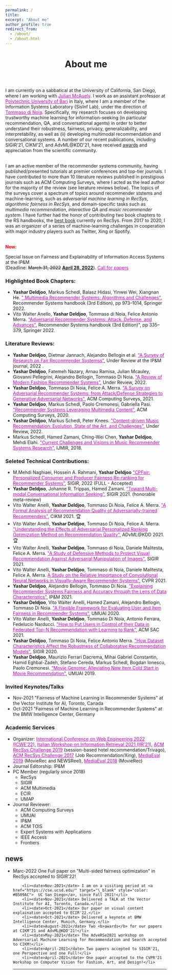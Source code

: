 ```yaml
---
permalink: /
title:
excerpt: "About me"
author_profile: true
redirect_from:
  - /about/
  - /about.html
---
```


<header class="post-header">
<h1 class="post-title">About me</h1>
</header>

<p> I am currently on a sabbatical at the University of California, San Diego, where I am working with <a href="https://cseweb.ucsd.edu/~jmcauley/" target="\_blank" style="color: #B509AC">  Julian McAuely</a>. I work as an assistant professor at <a href="http://www.en.poliba.it/" target="\_blank" style="color: #B509AC">Polytechnic University of Bari</a> in Italy, where I am a member of the Information Systems Laboratory (SisInf Lab), under the direction of <a href="http://sisinflab.poliba.it/dinoia/" target="\_blank" style="color: #B509AC">Tommaso di Noia</a>. Specifically, my research focuses on developing trustworthy machine learning for information-seeking (in particular recommendation, QA, and conversational agents) in order to better understand their robustness, fairness, privacy, generalizability, and interpretability, as well as (ii) developing multimodal recommendation and conversational systems. A number of our recent publications, including SIGIR'21, CIKM'21, and AdvML@KDD'21, have received <u>awards</u> and appreciation from the scientific community. <br> <br> 
 
  I am an active member of the recommender systems community, having published/presented tutorials at premier conferences and top-tier journals. I have contributed to more than 10 literature reviews published in prestigious journals such as ACM Computing Surveys, where I acted as the lead author for the majority of the review (see lierature reviews below). The topics of the surveys cover a spectrum of topics around recommender ststems and machine-learning, such as <i>adversarial machine learning in RecSys</i>, <i>algorithmic fairness in RecSys</i>, and domain-specific tasks such as <i>multimedia recommendation</i>, <i>interactive QA</i> and <i>music recommender system</i>. I have further had the honor of contributing two book chapters to the RS handbooks, the <u>best book</u> currently on RecSys. From 2017 to 2020, I was an organizer of a series of machine-learning challenges in cooperation with 
major industry players such as Twitter, Xing or Spotify. <br> 
<br> 
</p>


<p style="color:red;"><b> New:</b></p> Special Issue on Fairness and Explainability of Information Access Systems at the IP&M <br> (Deadline: <del>March 31, 2022</del> <ins><b>April 28, 2022</b></ins>). <a href="https://www.journals.elsevier.com/information-processing-and-management/call-for-papers/special-issue-on-fair-and-explainable-information-access-systems-for-social-good" target="\_blank" style="color: #B509AC">Call for papers</a>



<h3> Highlighted Book Chapters:</h3>
<ul>
<li> <b>Yashar Deldjoo</b>, Markus Schedl, Balasz Hidasi, Yinwei Wei, Xiangnan He. <a href="https://link.springer.com/chapter/10.1007/978-1-0716-2197-4_25" style="color: #B509AC">" Multimedia Recommender Systems: Algorithms and Challenges"</a>, Recommender Systems handbook (3rd Edition), pp 973–1014, Springer 2022. </li>
<li> Vito Walter Anello, <b>Yashar Deldjoo</b>, Tommaso di Noia, Felice Antonio Merra. <a href="https://link.springer.com/chapter/10.1007/978-1-0716-2197-4_9" style="color: #B509AC">"Adversarial Recommender Systems: Attack, Defense, and Advances"</a>, Recommender Systems handbook (3rd Edition)", pp 335–379, Springer 2022. </li> 
</ul>

<h3> Literature Reviews:</h3>
<ul>
  <li> <b>Yashar Deldjoo</b>, Dietmar Jannach,  Alejandro Bellogin et al. <a href="https://arxiv.org/pdf/2205.11127.pdf" style="color: #B509AC">"A Survey of Research on Fair Recommender Systemss"</a>, Under Review at the IP&M journal, 2022 .</li>
   <li> <b>Yashar Deldjoo</b>, Fatemeh Nazary, Arnau Ramisa, Julian Mcauley, Giovanni Pellegrini, Alejandro Bellogin, Tommaso Di Noia. <a href="https://arxiv.org/pdf/2202.02757.pdf" style="color: #B509AC">"A Review of Modern Fashion Recommender Systems"</a>, Under Review, 2022. </li>    
  <li> <b>Yashar Deldjoo</b>, Tommaso Di Noia, Felice A. Merra. <a href="https://dl.acm.org/doi/10.1145/3439729" style="color: #B509AC">"A Survey on Adversarial Recommender Systems: from Attack/Defense Strategies to Generative Adversarial Networks"</a>, ACM Computing Surveys, 2021.</li>
  <li> <b>Yashar Deldjoo</b>, Markus Schedl, Paolo Cremonesi, Gabriella Pasi. <a href="https://dl.acm.org/doi/10.1145/3407190" style="color: #B509AC">"Recommender Systems Leveraging Multimedia Content"</a>, ACM Computing Surveys, 2020. </li>
     <li>  <b>Yashar Deldjoo</b>, Markus Schedl, Peter Knees. <a href="https://arxiv.org/pdf/2107.11803.pdf" style="color: #B509AC">"Content-driven Music Recommendation: Evolution, State of the Art, and Challenges"</a>, Under Review, 2022. </li>
  <li> Markus Schedl, Hamed Zamani, Ching-Wei Chen, <b>Yashar Deldjoo</b>, Mehdi Elahi. <a href="https://link.springer.com/article/10.1007/s13735-018-0154-2" style="color: #B509AC">"Current Challenges and Visions in Music Recommender Systems Research"</a>, IJMIR, 2018. </li>
</ul>

<h3> Seleted Technical Contributions:</h3>


<ul>
    <li> M.Mehdi Naghiaei, Hossein A. Rahmani, <b>Yashar Deldjoo</b> <a href="https://arxiv.org/pdf/2204.08085.pdf" style="color: #B509AC">"CPFair: Personalized Consumer and Producer Fairness Re-ranking for Recommender Systems"</a>, SIGIR, 2022 (FULL - Accepted) </li>
   <li> <b>Yashar Deldjoo</b>, Johanne R. Trippas, Hamed Zamani. <a href="https://yasdel.github.io/files/SIGIR_2021__Multi_Modal_Conversational_Information_Seeking.pdf" style="color: #B509AC">"Toward Multi-modal Conversational Information Seeking"</a>, SIGIR 2021. (honorable meta-review)</li>
   <li>  Vito Walter Anelli,  <b>Yashar Deldjoo</b>, Tommaso Di Noia, Felice A. Merra. <a href="https://dl.acm.org/doi/abs/10.1145/3459637.3482046" style="color: #B509AC">"A Formal Analysis of Recommendation Quality of Adversarially-trained Recommenders"</a>, CIKM 2021. 🏆</li>
   <li>  Vito Walter Anelli,  <b>Yashar Deldjoo</b>, Tommaso Di Noia, Felice A. Merra. <a href="https://arxiv.org/abs/2107.13876" style="color: #B509AC">"Understanding the Effects of Adversarial Personalized Ranking Optimization Method on Recommendation Quality"</a>, ADvML@KDD 2021. 🏆</li>
  <li>  Vito Walter Anelli, <b>Yashar Deldjoo</b>, Tommaso di Noia, Daniele Malitesta, Felice A. Merra. <a href="https://yasdel.github.io/files/SIGIR2021b.pdf" style="color: #B509AC">"A Study of Defensive Methods to Protect Visual Recommendation Against Adversarial Manipulation of Images"</a>, SIGIR 2021. </li>
  <li>  Vito Walter Anelli, <b>Yashar Deldjoo</b>, Tommaso di Noia, Daniele Malitesta, Felice A. Merra. <a href="https://openaccess.thecvf.com/content/CVPR2021W/CVFAD/html/Deldjoo_A_Study_on_the_Relative_Importance_of_Convolutional_Neural_Networks_CVPRW_2021_paper.html" style="color: #B509AC">A Study on the Relative Importance of Convolutional Neural Networks in Visually-Aware Recommender Systems"</a>, CVPR 2021. </li>
   <li>  <b>Yashar Deldjoo</b>, Alejandro Bellogin, Tommaso Di Noia. <a href="https://www.sciencedirect.com/science/article/pii/S0306457321001503" style="color: #B509AC">"Explaining Recommender Systems Fairness and Accuracy through the Lens of Data Characteristics"</a>, IP&M 2021. </li>
   <li>  <b>Yashar Deldjoo</b>, Vito Walter Anelli, Hamed Zamani, Alejandro Bellogin, Tommaso Di Noia. <a href="https://yasdel.github.io/files/UMUAI2020_FatRec__Deldjoo.pdf" style="color: #B509AC">"A Flexible Framework for Evaluating User and Item Fairness in Recommender Systems"</a>, UMUAI 2020. </li>
  <li>  Vito Walter Anelli, <b>Yashar Deldjoo</b>, Tommaso Di Noia, Antonio Ferrara, Fedelucio Narducci. <a href="https://yasdel.github.io/files/SAC2021_RecSys.pdf" style="color: #B509AC">"How to Put Users in Control of their Data in Federated Top-N Recommendation with Learning to Rank"</a>, ACM SAC 2021.  </li>
   <li>  <b>Yashar Deldjoo</b>, Tommaso Di Noia, Felice Antonio Merra. <a href="https://doi.org/10.1145/3397271.3401046" style="color: #B509AC">"How Dataset Characteristics Affect the Robustness of Collaborative Recommendation Models"</a>, SIGIR 2020.  </li>
   <li>  <b>Yashar Deldjoo</b>, Maurizio Ferrari Dacrema, Mihai Gabriel Constantin, Hamid Eghbal-Zadeh, Stefano Cereda, Markus Schedl, Bogdan Ionescu, Paolo Cremonesi. <a href="https://doi.org/10.1007/s11257-019-09221-y" style="color: #B509AC">"Movie Genome: Alleviating New Item Cold Start in Movie Recommendation"</a>, UMUAI 2019.  </li>
</ul>

<h3>Invited Keynotes/Talks</h3>
<ul>
     <li><date>Nov-2021</date> "Fairness of Machine Learning in Recommender Systems" at the Vector Institute for AI, Toronto, Canada</li>
     <li><date>Oct-2021</date> "Fairness of Machine Learning in Recommender Systems" at the BMW Intelligence Center, Germany</li>
</ul>
<h3>Academic Services</h3>

<ul>
  <li> Organizer:  <a href="https://icwe2022.webengineering.org/organizing-committee/" style="color: #B509AC">International Conference on Web Engineering 2022 (ICWE'22)</a>, <a href="https://sisinflab.github.io/iir2021/organization/" style="color: #B509AC"> Italian Workshop on Information Retrieval 2021 (IIR'21)</a>, <a href="https://recsys.acm.org/recsys19/" style="color: #B509AC">ACM RecSys Challenge 2019</a> (session-based hotel recommendation/Trivago), <a href="https://recsys.acm.org/recsys17/challenge/" style="color: #B509AC">ACM RecSys Challenge 2017</a> (Job Recommendation/Xing), <a href="http://www.multimediaeval.org/mediaeval2019/mmrecsys/" style="color: #B509AC">MediaEval 2019</a> (MovieRec and NEWSReel), <a href="http://www.multimediaeval.org/mediaeval2018/content4recsys/index.html" style="color: #B509AC">MediaEval 2018</a> (MovieRec)</li>
  <li> Journal Editorship: IP&M </li>
  <li> PC Member (regularly since 2018) 
  <ul> <li> RecSys </li>
       <li> SIGIR </li>
       <li> ACM Multimedia </li>
       <li> ECIR </li>
       <li> UMAP </li>
   </ul>
   </li>
    <li> Journal Reviewer:
  <ul> <li> ACM Computing Surveys </li>
       <li> UMUAI </li>
       <li> IP&M </li>
       <li> ACM TOIS </li>
       <li> Expert Systems with Applications </li>
       <li>  IEEE Access </li>
       <li> Frontiers </li>
   </ul>
   </li>
</ul>



<div class="news">
<h2>news</h2>
        <ul>
          <li><date>Marc-2022</date> One Full paper on "Multi-sided fairness optimization" in RecSys accepted to SIGIR'22! </li>

        <li><date>Nov-2021</date> I am on a visiting period at <a href="https://cse.ucsd.edu/" target="\_blank" style="color: #B509AC">  UC San Diego</a>, since Fall 2021!</li>
        <li><date>Nov-2021</date> Delivered a TALK at the Vector Institute for AI, Toronto, Canada.</li>
        <li><date>Oct-2021</date> Our paper on visual content explaination accepted to ECIR'22.</li>
        <li><date>Oct-2021</date> Delivered a keynote at BMW Intelligence Center, Munich, Germany.</li>
        <li><date>August-2021</date> Two <b>awards</b> for our papers at CIKM'21 and AdvML@KDD'21!</li>
        <li><date>May-2021</date> The AdveRSe2021 workshop on Adversarial Machine Learning for Recommendation and Search accepted to CIKM!</li>
        <li><date>April-2021</date> Two papers accepted to SIGIR'21, one Perspective and one Full!</li>
        <li><date>April-2021</date> One paper accepted to the CVPR'21 Workshop on Computer Vision for Fashion, Art, and Design!</li>
<hr/>
</ul>
